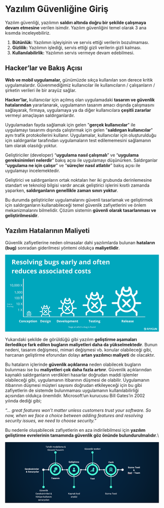 # Yazılım Güvenliğine Giriş

Yazılım güvenliği, yazılımın **saldırı altında doğru bir şekilde çalışmaya devam etmesine** verilen isimdir. Yazılım güvenliğini temel olarak 3 ana kısımda inceleyebiliriz.

1. **Bütünlük:** Yazılımın işleyişinin ve servis ettiği verilerin bozulmaması.
2. **Gizlilik:** Yazılımın işlediği, servis ettiği gizli verilerin gizli kalması.
3. **Kullanılabilirlik:** Yazılımın servis vermeye devam edebilmesi.

## Hacker’lar ve Bakış Açısı

**Web ve mobil uygulamalar,** günümüzde sıkça kullanılan son derece kritik uygulamalardır. Güvenmediğimiz kullanıcılar ile kullanıcıların / çalışanların / şirketin verileri ile bir arayüz sağlar.

**Hacker'lar,** kullanıcılar için açılmış olan uygulamadaki **tasarım ve güvenlik hatalarından** yararlanarak, uygulamanın tasarım amacı dışında çalışmasını sağlayarak, firmaya, uygulamaya ya da diğer kullanıcılara **çeşitli zararlar** vermeyi amaçlayan saldırganlardır.

Uygulamadan fayda sağlamak için gelen "**gerçek kullanıcılar**" ile uygulamayı tasarımı dışında çalıştırmak için gelen "**saldırgan kullanıcılar**" aynı trafik protokollerini kullanır. Uygulamalar, kullanıcılar için oluşturulduğu için saldırganlar tarafından uygulamaların test edilememesini sağlamanın tam olarak olasılığı yoktur.

Geliştiriciler (developer) “**uygulama nasıl çalışmalı**” ve “**uygulama gereksinimleri nelerdir**” bakış açısı ile uygulamayı düşünürken. Saldırganlar “**uygulama ne için çalışır**” ve “**süreçler nasıl atlatılır**” bakış açısı ile uygulamayı incelemektedir.

Geliştirici ve saldırganların ortak noktaları her iki grubunda derinlemesine standart ve teknoloji bilgisi vardır ancak geliştirici işlerini kısıtlı zamanda yaparken, **saldırganların genellikle zaman sınırı yoktur**.

Bu durumda geliştiriciler uygulamalarını güvenli tasarlamak ve geliştirmek için saldırganların kullanabileceği temel güvenlik zafiyetlerini ve önlem mekanizmalarını bilmelidir. Çözüm sistemin **güvenli olarak tasarlanması ve geliştirilmesidir**.

## Yazılım Hatalarının Maliyeti

Güvenlik zafiyetlerine neden olmasalar dahi yazılımlarda bulunan **hataların (bug)** sonradan giderilmesi yöntemi oldukça **maliyetlidir**.

![https://medium.com/@raygunio/how-much-could-software-errors-be-costing-your-company-b44f19b3411e adresinden alınmıştır.](<../.gitbook/assets/image (28).png>)

Yukarıdaki şekilde de görüldüğü gibi yazılım **geliştirme aşamaları ilerledikçe fark edilen bugların maliyetleri daha da yükselmektedir**. Bunun nedeni, tasarım değişmesi, mimari değişmesi vb. konular olabileceği gibi, harcanan geliştirme eforundan dolayı **artan yazılımcı maliyeti** de olacaktır.

Bu hataların içlerinde **güvenlik açıklarına** neden olabilecek bugların bulunması ise bu **maliyetleri çok daha fazla artırır**. Güvenlik açıklarından kaynaklı saldırganların verdikleri hasarlar doğrudan maddi işlemler olabileceği gibi, uygulamanın itibarının düşmesi de olabilir. Uygulamanın itibarının düşmesi müşteri sayısını doğrudan etkileyeceği için bu gibi zafiyetlerin de sistemde bulunmaması uygulamanın kullanılabilirliği açısından oldukça önemlidir. Microsoft’un kurucusu Bill Gates’in 2002 yılında dediği gibi;

_“... great features won’t matter unless customers trust your software. So now, when we face a choice between adding features and resolving security issues, we need to choose security.”_

Bu nedenle oluşabilecek zafiyetlerin en aza indirilebilmesi için **yazılım geliştirme evrelerinin tamamında güvenlik göz önünde bulundurulmalıdır**.\


![](<../.gitbook/assets/image (41).png>)
